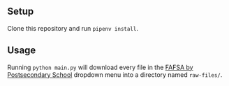 ## Setup

 Clone this repository and run `pipenv install`.

 ## Usage

 Running `python main.py` will download every file in the [FAFSA by Postsecondary School](https://studentaid.gov/data-center/student/application-volume/fafsa-school-state) dropdown menu into a directory named `raw-files/`.